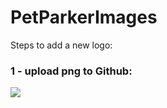 # PetParkerImages

Steps to add a new logo:

### 1 - upload png to Github:
<img src=https://github.com/JennyCarroll/sell-fast-buy-smart-frontend/blob/main/documents/01_browse_and_bid.gif/>
